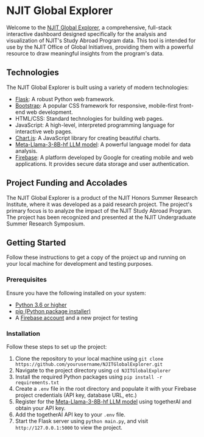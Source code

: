 # NJIT Global Explorer
Welcome to the [NJIT Global Explorer](https://github.com/yourusername/NJITGlobalExplorer), a comprehensive, full-stack interactive dashboard designed specifically for the analysis and visualization of NJIT's Study Abroad Program data. This tool is intended for use by the NJIT Office of Global Initiatives, providing them with a powerful resource to draw meaningful insights from the program's data.

## Technologies
The NJIT Global Explorer is built using a variety of modern technologies:
- [Flask](https://flask.palletsprojects.com/): A robust Python web framework.
- [Bootstrap](https://getbootstrap.com/): A popular CSS framework for responsive, mobile-first front-end web development.
- HTML/CSS: Standard technologies for building web pages.
- JavaScript: A high-level, interpreted programming language for interactive web pages.
- [Chart.js](https://www.chartjs.org/): A JavaScript library for creating beautiful charts.
- [Meta-Llama-3-8B-hf LLM model](https://huggingface.co/Undi95/Meta-Llama-3-8B-hf): A powerful language model for data analysis.
- [Firebase](https://firebase.google.com/): A platform developed by Google for creating mobile and web applications. It provides secure data storage and user authentication.

## Project Funding and Accolades
The NJIT Global Explorer is a product of the NJIT Honors Summer Research Institute, where it was developed as a paid research project. The project's primary focus is to analyze the impact of the NJIT Study Abroad Program. The project has been recognized and presented at the NJIT Undergraduate Summer Research Symposium.

## Getting Started
Follow these instructions to get a copy of the project up and running on your local machine for development and testing purposes.

### Prerequisites
Ensure you have the following installed on your system:
- [Python 3.6 or higher](https://www.python.org/downloads/)
- [pip (Python package installer)](https://pip.pypa.io/en/stable/installation/)
- A [Firebase account](https://firebase.google.com/) and a new project for testing

### Installation
Follow these steps to set up the project:
1. Clone the repository to your local machine using `git clone https://github.com/yourusername/NJITGlobalExplorer.git`
2. Navigate to the project directory using `cd NJITGlobalExplorer`
3. Install the required Python packages using `pip install -r requirements.txt`
4. Create a `.env` file in the root directory and populate it with your Firebase project credentials (API key, database URL, etc.)
5. Register for the [Meta-Llama-3-8B-hf LLM model](https://huggingface.co/Undi95/Meta-Llama-3-8B-hf) using togetherAI and obtain your API key.
6. Add the togetherAI API key to your `.env` file.
7. Start the Flask server using `python main.py`, and visit `http://127.0.0.1:5000` to view the project.
